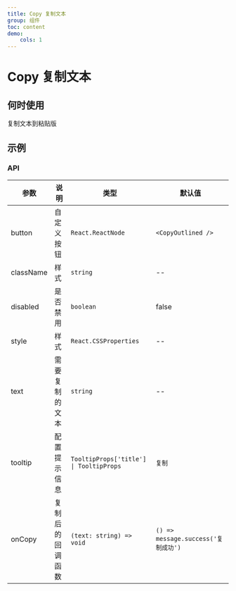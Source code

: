 ```yaml
---
title: Copy 复制文本
group: 组件
toc: content
demo:
    cols: 1
---
```


# Copy 复制文本

## 何时使用

复制文本到粘贴版

## 示例

<code src='./demos/basic.tsx' title="点击按钮，进行复制" description='不同方式给 Tooltip 赋值'></code>
<code src='./demos/custom.tsx' title="自定义按钮" description='tooltip 设置假值不展示，默认展示复制'></code>
<code src='./demos/disabled.tsx' title="禁用复制按钮" description='disabled 设置禁用复制按钮'></code>

### API

| 参数      | 说明             | 类型                                    | 默认值                              |
| --------- | ---------------- | --------------------------------------- | ----------------------------------- |
| button    | 自定义按钮       | `React.ReactNode`                       | `<CopyOutlined />`                  |
| className | 样式             | `string`                                | --                                  |
| disabled  | 是否禁用         | `boolean`                               | false                               |
| style     | 样式             | `React.CSSProperties`                   | --                                  |
| text      | 需要复制的文本   | `string`                                | --                                  |
| tooltip   | 配置提示信息     | `TooltipProps['title'] \| TooltipProps` | `复制`                              |
| onCopy    | 复制后的回调函数 | `(text: string) => void`                | `() => message.success('复制成功')` |
